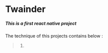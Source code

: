 # Twainder

##### This is a first react native project 

The technique of this projects contains below : 
> 1.
